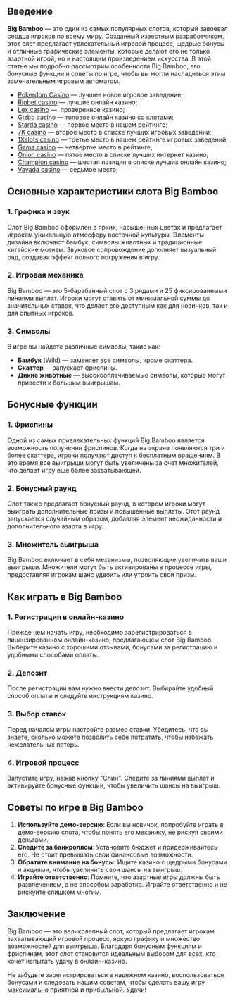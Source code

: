 ## Введение

**Big Bamboo** — это один из самых популярных слотов, который завоевал сердца игроков по всему миру. Созданный известным разработчиком, этот слот предлагает увлекательный игровой процесс, щедрые бонусы и отличные графические элементы, которые делают его не только азартной игрой, но и настоящим произведением искусства. В этой статье мы подробно рассмотрим особенности Big Bamboo, его бонусные функции и советы по игре, чтобы вы могли насладиться этим замечательным игровым автоматом.

* [Pokerdom Casino](https://brandplay.link/FwVc4f) — лучшее новое игровое заведение;
* [Riobet casino](https://brandplay.link/TnjsxFvH) — лучшие онлайн казино;
* [Lex casino](https://brandplay.link/VMqNXPFs) —  проверенное казино;
* [Gizbo casino](https://brandplay.link/rvzLrVLp) — топовое онлайн казино со слотами;
* [Starda casino](https://brandplay.link/HDcDrxLk) — первое место в нашем рейтинге;
* [7K casino](https://brandplay.link/dd46bNgD) — второе место в списке лучших игровых заведений;
* [1Xslots casino](https://brandplay.link/J2ZbqMPZ) — третье место в нашем рейтинге игровых заведений;
* [Gama casino](https://brandplay.link/RD52jZbL) — четвертое место в рейтинге;
* [Onion casino](https://brandplay.link/8LcS6Djb) — пятое место в списке лучших интернет казино;
* [Champion casino](https://temon-gter.cfd/go/9n8?p56190p303844p3509t17502) — шестая позиция в списке лучших онлайн казино;
* [Vavada casino](https://vavadapartner.pro/?promo=75590753-cc8b-4c4a-8d71-99b7a2293439-jud\&target=register) — седьмое место;

## Основные характеристики слота Big Bamboo

### 1. Графика и звук

Слот Big Bamboo оформлен в ярких, насыщенных цветах и предлагает игрокам уникальную атмосферу восточной культуры. Элементы дизайна включают бамбук, символы животных и традиционные китайские мотивы. Звуковое сопровождение дополняет визуальный ряд, создавая эффект полного погружения в игру.

### 2. Игровая механика

Big Bamboo — это 5-барабанный слот с 3 рядами и 25 фиксированными линиями выплат. Игроки могут ставить от минимальной суммы до значительных ставок, что делает его доступным как для новичков, так и для опытных игроков.

### 3. Символы

В игре вы найдете различные символы, такие как:

* **Бамбук** (Wild) — заменяет все символы, кроме скаттера.
* **Скаттер** — запускает фриспины.
* **Дикие животные** — высокооплачиваемые символы, которые могут привести к большим выигрышам.

## Бонусные функции

### 1. Фриспины

Одной из самых привлекательных функций Big Bamboo является возможность получения фриспинов. Когда на экране появляются три и более скаттера, игроки получают доступ к бесплатным вращениям. В это время все выигрыши могут быть увеличены за счет множителей, что делает игру еще более захватывающей.

### 2. Бонусный раунд

Слот также предлагает бонусный раунд, в котором игроки могут выиграть дополнительные призы и повышенные выплаты. Этот раунд запускается случайным образом, добавляя элемент неожиданности и дополнительного азарта в игру.

### 3. Множитель выигрыша

Big Bamboo включает в себя механизмы, позволяющие увеличить ваши выигрыши. Множители могут быть активированы в процессе игры, предоставляя игрокам шанс удвоить или утроить свои призы.

## Как играть в Big Bamboo

### 1. Регистрация в онлайн-казино

Прежде чем начать игру, необходимо зарегистрироваться в лицензированном онлайн-казино, предлагающем слот Big Bamboo. Выберите казино с хорошими отзывами, бонусами за регистрацию и удобными способами оплаты.

### 2. Депозит

После регистрации вам нужно внести депозит. Выбирайте удобный способ оплаты и следуйте инструкциям казино.

### 3. Выбор ставок

Перед началом игры настройте размер ставки. Убедитесь, что вы знаете, сколько можете позволить себе потратить, чтобы избежать нежелательных потерь.

### 4. Игровой процесс

Запустите игру, нажав кнопку "Спин". Следите за линиями выплат и активируйте бонусные функции, чтобы увеличить шансы на выигрыш.

## Советы по игре в Big Bamboo

1. **Используйте демо-версию**: Если вы новичок, попробуйте играть в демо-версию слота, чтобы понять его механику, не рискуя своими деньгами.
2. **Следите за банкроллом**: Установите бюджет и придерживайтесь его. Не стоит превышать свои финансовые возможности.
3. **Обратите внимание на бонусы**: Ищите казино с щедрыми бонусами и акциями, чтобы увеличить свои шансы на выигрыш.
4. **Играйте ответственно**: Помните, что азартные игры должны быть развлечением, а не способом заработка. Играйте ответственно и не рискуйте слишком многим.

## Заключение

Big Bamboo — это великолепный слот, который предлагает игрокам захватывающий игровой процесс, яркую графику и множество возможностей для выигрыша. Благодаря бонусным функциям и фриспинам, этот слот становится идеальным выбором для всех, кто хочет испытать удачу в онлайн-казино.

Не забудьте зарегистрироваться в надежном казино, воспользоваться бонусами и следовать нашим советам, чтобы сделать вашу игру максимально приятной и прибыльной. Удачи!
